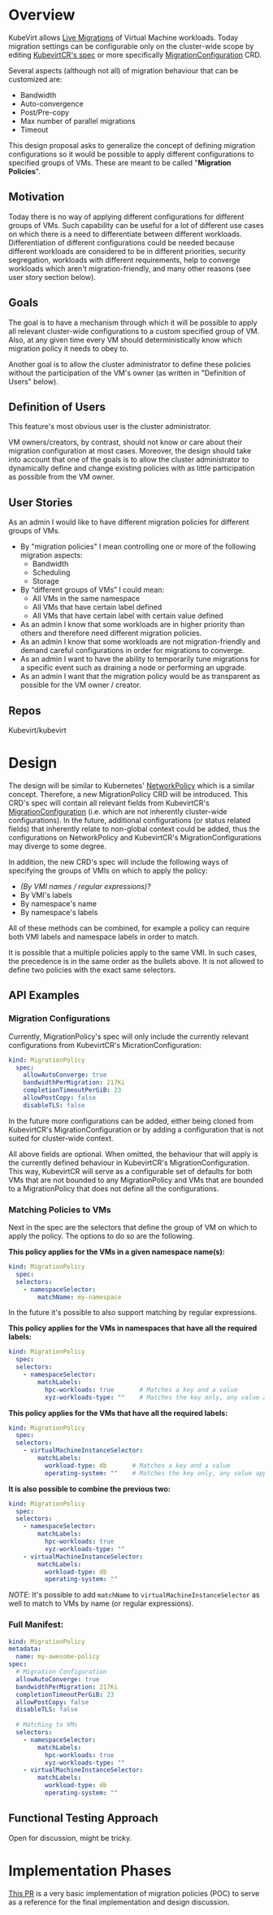 # Overview
KubeVirt allows [Live Migrations](https://kubevirt.io/user-guide/operations/live_migration/) of Virtual Machine workloads.
Today migration settings can be configurable only on the cluster-wide scope by editing [KubevirtCR's spec](https://kubevirt.io/api-reference/master/definitions.html#_v1_kubevirtspec)
or more specifically [MigrationConfiguration](https://kubevirt.io/api-reference/master/definitions.html#_v1_migrationconfiguration)
CRD. 

Several aspects (although not all) of migration behaviour that can be customized are:
- Bandwidth
- Auto-convergence
- Post/Pre-copy
- Max number of parallel migrations
- Timeout

This design proposal asks to generalize the concept of defining migration configurations so it would be
possible to apply different configurations to specified groups of VMs. These are meant to be called "**Migration
Policies**".

## Motivation
Today there is no way of applying different configurations for different groups of VMs. Such capability can be useful
for a lot of different use cases on which there is a need to differentiate between different workloads. Differentiation
of different configurations could be needed because different workloads are considered to be in different priorities,
security segregation, workloads with different requirements, help to converge workloads which aren't migration-friendly,
and many other reasons (see user story section below).

## Goals
The goal is to have a mechanism through which it will be possible to apply all relevant cluster-wide configurations
to a custom specified group of VM. Also, at any given time every VM should deterministically know which migration policy
it needs to obey to.

Another goal is to allow the cluster administrator to define these policies without the participation of the VM's owner
(as written in "Definition of Users" below).

## Definition of Users
This feature's most obvious user is the cluster administrator.

VM owners/creators, by contrast, should not know or care about their migration configuration at most cases.
Moreover, the design should take into account that one of the goals is to allow the cluster administrator to dynamically
define and change existing policies with as little participation as possible from the VM owner.

## User Stories
As an admin I would like to have different migration policies for different groups of VMs.
* By "migration policies" I mean controlling one or more of the following migration aspects:
    * Bandwidth
    * Scheduling
    * Storage
* By “different groups of VMs” I could mean:
    * All VMs in the same namespace
    * All VMs that have certain label defined
    * All VMs that have certain label with certain value defined
* As an admin I know that some workloads are in higher priority than others and therefore need different 
  migration policies.
* As an admin I know that some workloads are not migration-friendly and demand careful configurations in order
  for migrations to converge.
* As an admin I want to have the ability to temporarily tune migrations for a specific event such as draining
  a node or performing an upgrade.
* As an admin I want that the migration policy would be as transparent as possible for the VM owner / creator.

## Repos
Kubevirt/kubevirt

# Design
The design will be similar to Kubernetes' [NetworkPolicy](https://kubernetes.io/docs/concepts/services-networking/network-policies/)
which is a similar concept. Therefore, a new MigrationPolicy CRD will be introduced. This CRD's spec will contain all
relevant fields from KubevirtCR's [MigrationConfiguration](https://kubevirt.io/api-reference/master/definitions.html#_v1_migrationconfiguration)
(i.e. which are not inherently cluster-wide configurations). In the future, additional
configurations (or status related fields) that inherently relate to non-global context could be added,
thus the configurations on NetworkPolicy and KubevirtCR's MigrationConfigurations may diverge to some degree.

In addition, the new CRD's spec will include the following ways of specifying the groups of VMIs on which
to apply the policy:
* _(By VMI names / regular expressions)?_
* By VMI's labels
* By namespace's name
* By namespace's labels

All of these methods can be combined, for example a policy can require both VMI labels and namespace labels in
order to match.

It is possible that a multiple policies apply to the same VMI. In such cases, the precedence is in the
same order as the bullets above. It is not allowed to define two policies with the exact same selectors.

## API Examples
### Migration Configurations
Currently, MigrationPolicy's spec will only include the currently relevant configurations from KubevirtCR's
MicrationConfiguration:
```yaml
kind: MigrationPolicy
  spec:
    allowAutoConverge: true
    bandwidthPerMigration: 217Ki
    completionTimeoutPerGiB: 23
    allowPostCopy: false
    disableTLS: false
```

In the future more configurations can be added, either being cloned from KubevirtCR's MigrationConfiguration or
by adding a configuration that is not suited for cluster-wide context.

All above fields are optional. When omitted, the behaviour that will apply is the currently defined behaviour in
KubevirtCR's MigrationConfiguration. This way, KubevirtCR will serve as a configurable set of defaults for both
VMs that are not bounded to any MigrationPolicy and VMs that are bounded to a MigrationPolicy that does not
define all the configurations.

### Matching Policies to VMs

Next in the spec are the selectors that define the group of VM on which to apply the policy. The options to do so
are the following.

**This policy applies for the VMs in a given namespace name(s):**
```yaml
kind: MigrationPolicy
  spec:
  selectors:
    - namespaceSelector:
        matchName: my-namespace
```
In the future it's possible to also support matching by regular expressions.

**This policy applies for the VMs in namespaces that have all the required labels:**
```yaml
kind: MigrationPolicy
  spec:
  selectors:
    - namespaceSelector:
        matchLabels:
          hpc-workloads: true       # Matches a key and a value 
          xyz-workloads-type: ""    # Matches the key only, any value applies
```

**This policy applies for the VMs that have all the required labels:**
```yaml
kind: MigrationPolicy
  spec:
  selectors:
    - virtualMachineInstanceSelector:
        matchLabels:
          workload-type: db       # Matches a key and a value 
          operating-system: ""    # Matches the key only, any value applies
```

**It is also possible to combine the previous two:**

```yaml
kind: MigrationPolicy
  spec:
  selectors:
    - namespaceSelector:
        matchLabels:
          hpc-workloads: true
          xyz-workloads-type: ""
    - virtualMachineInstanceSelector:
        matchLabels:
          workload-type: db
          operating-system: ""
```

_NOTE_: It's possible to add `matchName` to `virtualMachineInstanceSelector` as well to match to VMs by name (or regular expressions).

### Full Manifest:

```yaml
kind: MigrationPolicy
metadata:
  name: my-awesome-policy
spec:
  # Migration Configuration
  allowAutoConverge: true
  bandwidthPerMigration: 217Ki
  completionTimeoutPerGiB: 23
  allowPostCopy: false
  disableTLS: false
  
  # Matching to VMs
  selectors:
    - namespaceSelector:
        matchLabels:
          hpc-workloads: true
          xyz-workloads-type: ""
    - virtualMachineInstanceSelector:
        matchLabels:
          workload-type: db
          operating-system: ""
```

## Functional Testing Approach
Open for discussion, might be tricky.

# Implementation Phases
[This PR](https://github.com/kubevirt/kubevirt/pull/6399) is a very basic implementation of migration policies (POC)
to serve as a reference for the final implementation and design discussion.
